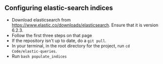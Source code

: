 ## Configuring elastic-search indices

* Download elasticsearch from https://www.elastic.co/downloads/elasticsearch. Ensure that it is version 6.2.3.
* Follow the first three steps on that page
* If the repository isn't up to date, do a `git pull`.
* In your terminal, in the root directory for the project, run `cd Code/elastic-queries`.
* Run `bash populate_indices`
